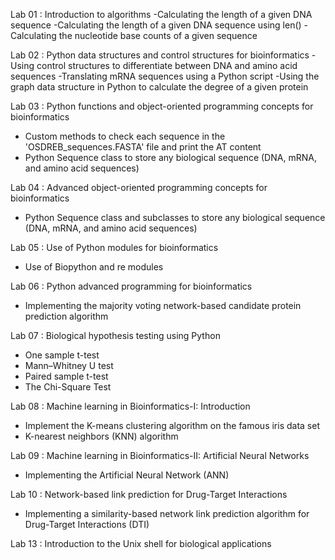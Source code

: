 Lab 01 :  Introduction to algorithms
-Calculating the length of a given DNA sequence
-Calculating the length of a given DNA sequence using len()
-Calculating the nucleotide base counts of a given sequence

Lab 02 : Python data structures and control structures for bioinformatics
-Using control structures to differentiate between DNA and amino acid sequences
-Translating mRNA sequences using a Python script
-Using the graph data structure in Python to calculate the degree of a given protein

Lab 03 : Python functions and object-oriented programming concepts for bioinformatics
- Custom methods to check each sequence in the 'OSDREB_sequences.FASTA' file and print the AT content
- Python Sequence class to store any biological sequence (DNA, mRNA, and amino acid sequences)

Lab 04 : Advanced object-oriented programming concepts for bioinformatics
- Python Sequence class and subclasses to store any biological sequence (DNA, mRNA, and amino acid sequences)

Lab 05 : Use of Python modules for bioinformatics
- Use of Biopython and re modules

Lab 06 :  Python advanced programming for bioinformatics
- Implementing the majority voting network-based candidate protein prediction algorithm

Lab 07 : Biological hypothesis testing using Python
- One sample t-test
- Mann–Whitney U test
- Paired sample t-test
- The Chi-Square Test

Lab 08 : Machine learning in Bioinformatics-I: Introduction
- Implement the K-means clustering algorithm on the famous iris data set
- K-nearest neighbors (KNN) algorithm

Lab 09 : Machine learning in Bioinformatics-II: Artificial Neural Networks 
- Implementing the Artificial Neural Network (ANN)

Lab 10 : Network-based link prediction for Drug-Target Interactions 
- Implementing a similarity-based network link prediction algorithm for Drug-Target Interactions (DTI)

Lab 13 : Introduction to the Unix shell for biological applications
